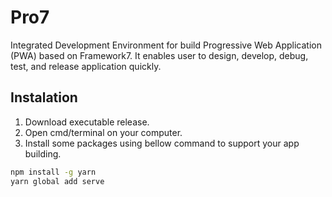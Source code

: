 # Pro7
Integrated Development Environment for build Progressive Web Application (PWA) based on Framework7. It enables user to design, develop, debug, test, and release application quickly.

## Instalation
1. Download executable release.
2. Open cmd/terminal on your computer.
3. Install some packages using bellow command to support your app building.
```sh
npm install -g yarn
yarn global add serve
```